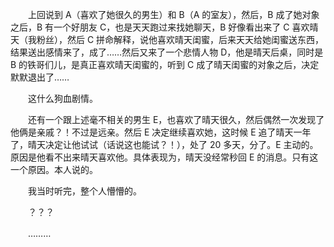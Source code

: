 　　上回说到 A（喜欢了她很久的男生）和 B（A 的室友），然后，B 成了她对象之后，B 有一个好朋友 C，也是天天跑过来找她聊天，B 好像看出来了 C 喜欢晴天（我粉丝），然后 C 拼命解释，说他喜欢晴天闺蜜，后来天天给她闺蜜送东西，结果送出感情来了，成了……然后又来了一个悲情人物 D，他是晴天后桌，同时是 B 的铁哥们儿，是真正喜欢晴天闺蜜的，听到 C 成了晴天闺蜜的对象之后，决定默默退出了……

　　这什么狗血剧情。

　　还有一个跟上述毫不相关的男生 E，也喜欢了晴天很久，然后偶然一次发现了他俩是亲戚？！不过是远亲。然后 E 决定继续喜欢她，这时候 E 追了晴天一年了，晴天决定让他试试（话说这也能试？！），处了 20 多天，分了。E 主动的。原因是他看不出来晴天喜欢他。具体表现为，晴天没经常秒回 E 的消息。只有这一个原因。本人说的。

　　我当时听完，整个人懵懵的。

　　？？？

　　………

